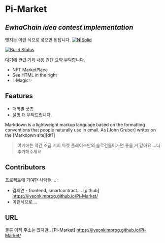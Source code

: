 # Pi-Market
## _EwhaChain idea contest implementation_

뱃지는 이런 식으로 넣으면 된답니다.
[![N|Solid](https://cldup.com/dTxpPi9lDf.thumb.png)](https://nodesource.com/products/nsolid)

[![Build Status](https://travis-ci.org/joemccann/dillinger.svg?branch=master)](https://travis-ci.org/joemccann/dillinger)

여기에 관련 기획 내용 간단 요약 부탁합니다.

- NFT MarketPlace
- See HTML in the right
- ✨Magic✨

## Features

- 대학별 굿즈
- 설명 더 부탁드립니다.

Markdown is a lightweight markup language based on the formatting conventions
that people naturally use in email.
As [John Gruber] writes on the [Markdown site][df1]

> 여기에는 약간
> 조금 저희 마켓 플레이스만의 슬로건들어가면 좋을 거 같아요
> ...더 추가해주세요



## Contributors

프로젝트에 기여한 사람들.... :

- 김지연 - frontend, smartcontract.... [github] https://jiyeonkimprog.github.io/Pi-Market/
- 이런식으로....


## URL

물론 아직 주소는 없지만..
[Pi-Market] https://jiyeonkimprog.github.io/Pi-Market/

